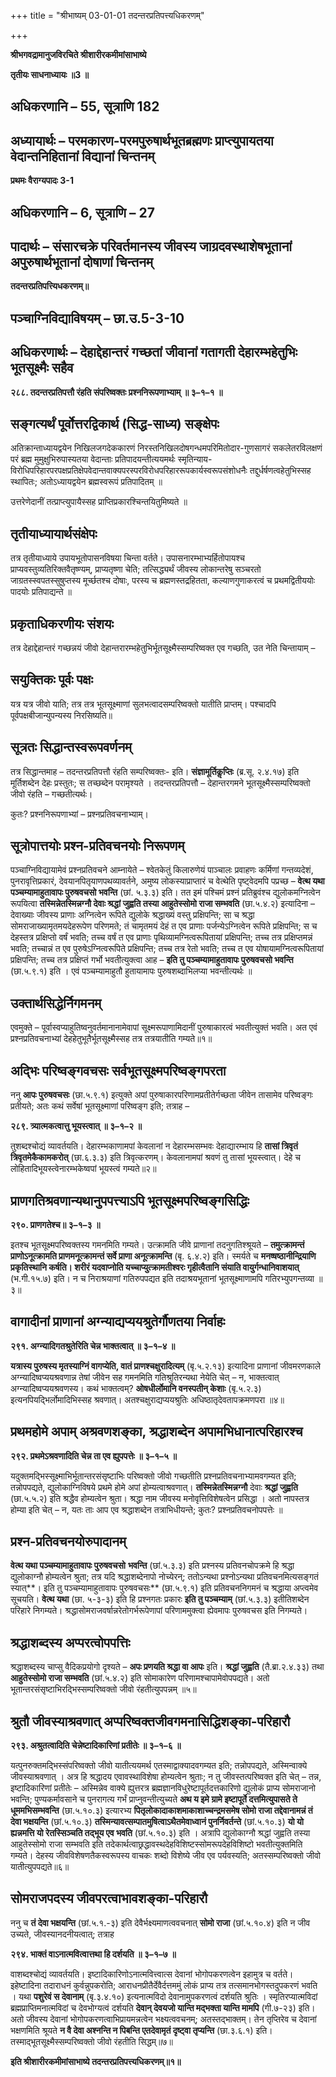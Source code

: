 +++
title = "श्रीभाष्यम् 03-01-01 तदन्तरप्रतिपत्त्यधिकरणम्"

+++


**श्रीभगवद्रामानुजविरचिते श्रीशारीरकमीमांसाभाष्ये**

**तृतीयः साधनाध्यायः ॥3 ॥**

## अधिकरणानि – 55, सूत्राणि 182

## अध्यायार्थः – परमकारण-परमपुरुषार्थभूतब्रह्मणः प्राप्त्युपायतया वेदान्तनिहितानां विद्यानां चिन्तनम्

**प्रथमः वैराग्यपादः 3-1**

## अधिकरणानि – 6, सूत्राणि – 27

## पादार्थः – संसारचक्रे परिवर्तमानस्य जीवस्य जाग्रदवस्थाशेषभूतानां अपुरुषार्थभूतानां दोषाणां चिन्तनम्

**तदन्तरप्रतिपत्त्यिधकरणम्॥**

## पञ्चाग्निविद्याविषयम् – छा.उ.5-3-10

## अधिकरणार्थः – देहाद्देहान्तरं गच्छतां जीवानां गतागती देहारम्भहेतुभिः भूतसूक्ष्मैः सहैव

**२८८. तदन्तरप्रतिपत्तौ रंहति संपरिष्वक्तः प्रश्ननिरूपणाभ्याम् ॥ ३–१–१ ॥**

## सङ्गत्यर्थं पूर्वोत्तरद्विकार्थ (सिद्ध-साध्य) सङ्क्षेपः

अतिक्रान्ताध्यायद्वयेन निखिलजगदेककारणं निरस्तनिखिलदोषगन्धमपरिमितोदार-गुणसागरं सकलेतरविलक्षणं परं ब्रह्म मुमुक्षुभिरुपास्यतया वेदान्ताः प्रतिपादयन्तीत्ययमर्थः स्मृतिन्याय-विरोधिपरिहारपरपक्षप्रतिक्षेपवेदान्तवाक्यपरस्परविरोधपरिहाररूपकार्यस्वरूपसंशोधनैः तद्दुर्धर्षणत्वहेतुभिस्सह स्थापितः; अतोऽध्यायद्वयेन ब्रह्मस्वरूपं प्रतिपादितम् ॥

उत्तरेणेदानीं तत्प्राप्त्युपायैस्सह प्राप्तिप्रकारश्चिन्तयितुमिष्यते ॥

## तृतीयाध्यायार्थसंक्षेपः

तत्र तृतीयाध्याये उपायभूतोपासनविषया चिन्ता वर्तते। उपासनारम्भाभ्यर्हितोपायश्च प्राप्यवस्तुव्यतिरिक्तवैतृष्ण्यम्, प्राप्यतृष्णा चेति; तत्सिद्ध्यर्थं जीवस्य लोकान्तरेषु सञ्चरतो जाग्रतस्स्वपतस्सुषुप्तस्य मूर्च्छतश्च दोषाः, परस्य च ब्रह्मणस्तद्रहितता, कल्याणगुणाकरत्वं च प्रथमद्वितीययोः पादयोः प्रतिपाद्यन्ते ॥

## प्रकृताधिकरणीयः संशयः

तत्र देहाद्देहान्तरं गच्छन्नयं जीवो देहान्तरारम्भहेतुभिर्भूतसूक्ष्मैस्सम्परिष्वक्त एव गच्छति, उत नेति चिन्तायाम् –

## सयुक्तिकः पूर्वः पक्षः

यत्र यत्र जीवो याति; तत्र तत्र भूतसूक्ष्माणां सुलभत्वादसम्परिष्वक्तो यातीति प्राप्तम्। पश्चादपि पूर्वपक्षबीजान्युपन्यस्य निरसिष्यति॥

## सूत्रतः सिद्धान्तस्वरूपवर्णनम्

तत्र सिद्धान्तमाह – तदन्तरप्रतिपत्तौ रंहति सम्परिष्वक्तः- इति। **संज्ञामूर्तिकॢप्तिः** (ब्र.सू. २.४.१७) इति मूर्तिशब्देन देहः प्रस्तुतः; स तच्छब्देन परामृश्यते । तदन्तरप्रतिपत्तौ – देहान्तरगमने भूतसूक्ष्मैस्सम्परिष्वक्तो जीवो रंहति – गच्छतीत्यर्थः।

कुतः? प्रश्ननिरूपणाभ्यां – प्रश्नप्रतिवचनाभ्याम्।

## सूत्रोपात्तयोः प्रश्न-प्रतिवचनयोः निरूपणम्

पञ्चाग्निविद्यायामेवं प्रश्नप्रतिवचने आम्नायेते – श्वेतकेतुं किलारुणेयं पाञ्चालः प्रवाहणः कर्मिणां गन्तव्यदेशं, पुनरावृत्तिप्रकारं, देवयानपितृयाणपथव्यावर्तने, अमुष्य लोकस्याप्राप्तारं च वेत्थेति पृष्ट्वेदमपि पप्रच्छ – **वेत्थ यथा पञ्चम्यामाहुतावापः पुरुषवचसो भवन्ति** (छां. ५.३.३) इति। तत इमं पश्चिमं प्रश्नं प्रतिब्रुवंश्च द्युलोकमग्नित्वेन रूपयित्वा **तस्मिन्नेतस्मिन्नग्नौ देवाः श्रद्धां जुह्वति तस्या आहुतेस्सोमो राजा सम्भवति** (छा.५.४.२) इत्यादिना – देवाख्याः जीवस्य प्राणाः अग्नित्वेन रूपिते द्युलोके श्रद्धाख्यं वस्तु प्रक्षिपन्ति; सा च श्रद्धा सोमराजाख्यामृतमयदेहरूपेण परिणमते; तं चामृतमयं देहं त एव प्राणाः पर्जन्येऽग्नित्वेन रूपिते प्रक्षिपन्ति; स च देहस्तत्र प्रक्षिप्तो वर्षं भवति; तच्च वर्षं त एव प्राणाः पृथिव्यामग्नित्वरूपितायां प्रक्षिपन्ति; तच्च तत्र प्रक्षिप्तमन्नं भवति; तच्चान्नं त एव पुरुषेऽग्नित्वरूपिते प्रक्षिपन्ति; तच्च तत्र रेतो भवति; तच्च त एव योषायामग्नित्वरूपितायां प्रक्षिपन्ति; तच्च तत्र प्रक्षिप्तं गर्भो भवतीत्युक्त्वा आह – **इति तु पञ्चम्यामाहुतावापः पुरुषवचसो भवन्ति** (छा.५.९.१) इति । एवं पञ्चम्यामाहुतौ हुतायामापः पुरुषशब्दाभिलप्या भवन्तीत्यर्थः ॥

## उक्तार्थसिद्धेर्निगमनम्

एवमुक्ते – पूर्वास्वप्याहुतिष्वनुवर्तमानानामेवापां सूक्ष्मरूपाणामिदानीं पुरुषाकारत्वं भवतीत्युक्तं भवति। अत एवं प्रश्नप्रतिवचनाभ्यां देहहेतुभूतैर्भूतसूक्ष्मैस्सह तत्र तत्रयातीति गम्यते॥१॥

## अद्भिः परिष्वङ्गवचसः सर्वभूतसूक्ष्मपरिष्वङ्गपरता

ननु **आपः पुरुषवचसः** (छा.५.९.१) इत्युक्ते अपां पुरुषाकारपरिणामप्रतीतेर्गच्छता जीवेन तासामेव परिष्वङ्गः प्रतीयते; अतः कथं सर्वेषां भूतसूक्ष्माणां परिष्वङ्ग इति; तत्राह –

**२८९. त्र्यात्मकत्वात्तु भूयस्त्वात् ॥ ३–१–२ ॥**

तुशब्दश्चोद्यं व्यावर्तयति। देहारम्भकाणामपां केवलानां न देहारम्भसम्भवः देहाद्यारम्भाय हि **तासां त्रिवृतं त्रिवृतमेकैकामकरोत्** (छा.६.३.३) इति त्रिवृत्करणम्। केवलानामपां श्रवणं तु तासां भूयस्त्वात्। देहे च लोहितादिभूयस्त्वेनारम्भकेष्वपां भूयस्त्वं गम्यते॥२॥

## प्राणगतिश्रवणान्यथानुपपत्त्याऽपि भूतसूक्ष्मपरिष्वङ्गसिद्धिः

**२९०. प्राणगतेश्च॥ ३–१–३ ॥**

इतश्च भूतसूक्ष्मपरिष्वक्तस्य गमनमिति गम्यते। उत्क्रामति जीवे प्राणानां तदनुगतिश्श्रूयते – **तमुत्क्रामन्तं प्राणोऽनूत्क्रामति प्राणमनूत्क्रामन्तं सर्वे प्राणा अनूत्क्रामन्ति** (बृ. ६.४.२) इति। स्मर्यते च **मनष्षष्ठानीन्द्रियाणि प्रकृतिस्थानि कर्षति। शरीरं यदवाप्नोति यच्चाप्युत्क्रामतीश्वरः गृहीत्वैतानि संयाति वायुर्गन्धानिवाशयात्** (भ.गी.१५.७) इति। न च निराश्रयाणां गतिरुपपद्यत इति तदाश्रयभूतानां भूतसूक्ष्माणामपि गतिरभ्युपगन्तव्या ॥३॥

## वागादीनां प्राणानां अग्न्याद्यप्ययश्रुतेर्गौणतया निर्वाहः

**२९१. अग्न्यादिगतश्रुतेरिति चेन्न भाक्तत्वात् ॥ ३–१–४ ॥**

**यत्रास्य पुरुषस्य मृतस्याग्निं वागप्येति, वातं प्राणश्चक्षुरादित्यम्** (बृ.५.२.१३) इत्यादिना प्राणानां जीवमरणकाले अग्न्यादिष्वप्ययश्रवणान्न तेषां जीवेन सह गमनमिति गतिश्रुतिरन्यथा नेयेति चेत् – न, भाक्तत्वात् अग्न्यादिष्वप्ययश्रवणस्य। कथं भाक्तत्वम्?
**ओषधीर्लोमानि वनस्पतीन् केशाः** (बृ.५.२.३) इत्यनपियद्भिर्लोमादिभिस्सह श्रवणात्। अतश्चक्षुराद्यप्ययश्रुतिः अधिष्ठातृदेवतापक्रमणपरा ॥४॥

## प्रथमहोमे अपाम् अश्रवणशङ्का, श्रद्धाशब्देन अपामभिधानात्परिहारश्च

**२९२. प्रथमेऽश्रवणादिति चेन्न ता एव ह्युपपत्तेः ॥ ३–१–५ ॥**

यदुक्तमद्भिस्सूक्ष्माभिर्भूतान्तरसंसृष्टाभिः परिष्वक्तो जीवो गच्छतीति प्रश्नप्रतिवचनाभ्यामवगम्यत इति; तन्नोपपद्यते, द्युलोकाग्निविषये प्रथमे होमे अपां होम्यत्वाश्रवणात्। **तस्मिन्नेतस्मिन्नग्नौ** देवाः **श्रद्धां जुह्वति** (छा.५.५.२) इति श्रद्धैव होम्यत्वेन श्रुता। श्रद्धा नाम जीवस्य मनोवृत्तिविशेषत्वेन प्रसिद्धा । अतो नापस्तत्र होम्या इति चेत् – न, यतः ताः आप एव श्रद्धाशब्देन तत्राभिधीयन्ते; कुतः? प्रश्नप्रतिवचनोपपत्तेः ॥

## प्रश्न-प्रतिवचनयोरुपादानम्

**वेत्थ यथा पञ्चम्यामाहुतावापः पुरुषवचसो**
**भवन्ति** (छां.५.३.३) इति प्रश्नस्य प्रतिवनचोपक्रमे हि श्रद्धा द्युलोकाग्नौ होम्यत्वेन श्रुता; तत्र यदि श्रद्धाशब्देनापो नोच्येरन्; ततोऽन्यथा प्रश्नोऽन्यथा प्रतिवचनमित्यसङ्गतं स्यात्**। इति तु पञ्चम्यामाहुतावापः पुरुषवचसः** (छा.५.९.१) इति प्रतिवचननिगमनं च श्रद्धाया अप्त्वमेव सूचयति। **वेत्थ यथा** (छा. ५-३-३) इति हि प्रश्नगतः प्रकारः **इति तु पञ्चम्याम्** (छां.५.३.३) इतीतिशब्देन परिहारे निगम्यते। श्रद्धासोमराजवर्षान्नरेतोगर्भरूपेणापां परिणाममुक्त्वा ह्येवमापः पुरुषवचस इति निगम्यते।

## श्रद्धाशब्दस्य अप्परत्वोपपत्तिः

श्रद्धाशब्दस्य चाप्सु वैदिकप्रयोगो दृश्यते – **अपः प्रणयति श्रद्धा वा आपः** इति। **श्रद्धां जुह्वति** (तै.ब्रा.२.४.३३) तथा **आहुतेस्सोमो राजा सम्भवति** (छां.५.४.२) इति सोमाकारेण परिणामश्चापामेवोपपद्यते। अतो भूतान्तरसंसृष्टाभिरद्भिस्सम्परिष्वक्तो जीवो रंहतीत्युपपन्नम् ॥५॥

## श्रुतौ जीवस्याश्रवणात् अप्परिष्वक्तजीवगमनासिद्धिशङ्का-परिहारौ

**२९३. अश्रुतत्वादिति चेन्नेष्टादिकारिणां प्रतीतेः ॥ ३–१–६ ॥**

यत्पुनरुक्तमद्भिस्संपरिष्वक्तो जीवो यातीत्ययमर्थ एतस्माद्वाक्यादवगम्यत इति; तन्नोपपद्यते, अस्मिन्वाक्ये जीवस्याश्रवणात् । अत्र हि श्रद्धादय एवावस्थाविशेषा होम्यत्वेन श्रुताः; न तु जीवस्तत्परिष्वक्त इति चेत् – तन्न, इष्टादिकारिणां प्रतीतेः – अस्मिन्नेव वाक्ये ह्युत्तरत्र ब्रह्मज्ञानविधुरेष्टापूर्तदत्तकारिणो द्युलोकं प्राप्य सोमराजानो भवन्ति; पुण्यकर्मावसाने च पुनरागत्य गर्भं प्राप्नुवन्तीत्युच्यते **अथ य इमे ग्रामे इष्टापूर्ते दत्तमित्युपासते ते धूममभिसम्भवन्ति** (छा.५.१०.३) इत्यारभ्य **पितृलोकादाकाशमाकाशाच्चन्द्रमसमेष सोमो राजा तद्देवानामन्नं तं देवा भक्षयन्ति** (छां.५.१०.३)
**तस्मिन्यावत्सम्पातमुषित्वाऽथैतमेवाध्वानं पुनर्निवर्तन्ते** (छां.५.१०.३) **यो यो ह्यन्नमत्ति यो रेतस्सिञ्चति तद्भूय एव भवति** (छां.५.१०.३) इति । अत्रापि द्युलोकाग्नौ श्रद्धां जुह्वति तस्या आहुतेस्सोमो राजा सम्भवति इति तदेकार्थत्वाछ्रद्धावस्थदेहविशिष्टस्सोमरूपदेहविशिष्टो भवतीत्युक्तमिति गम्यते। देहस्य जीवविशेषणतैकस्वरूपस्य वाचकः शब्दो विशेष्ये जीव एव पर्यवस्यति; अतस्सम्परिष्वक्तो जीवो यातीत्युपपद्यते॥६॥

## सोमराजपदस्य जीवपरत्वाभावशङ्का-परिहारौ

ननु च **तं देवा भक्षयन्ति** (छां.५.१.-३) इति देवैर्भक्ष्यमाणत्ववचनात् **सोमो राजा** (छां.५.१०.४) इति न जीव उच्यते, जीवस्यानदनीयत्वात्; तत्राह

**२९४. भाक्तं वाऽनात्मवित्वात्तथा हि दर्शयति ॥ ३–१–७ ॥**

वाशब्दश्चोद्यं व्यावर्तयति। इष्टादिकारिणोऽनात्मवित्त्वात्स देवानां भोगोपकरणत्वेन इहामुत्र च वर्तते। इहेष्टादिना तदाराधनं कुर्वन्नुपकरोति; आराधनप्रीतैर्देवैर्दत्तममुं लोकं प्राप्य तत्र तत्समानभोगस्तदुपकरणं भवति । यथा **पशुरेवं स देवानाम्** (बृ.३.४.१०) इत्यनात्मविदो देवानामुपकरणत्वं दर्शयति श्रुतिः । स्मृतिरप्यात्मविदां ब्रह्मप्राप्तिमनात्मविदां च देवभोग्यत्वं दर्शयति **देवान् देवयजो यान्ति मद्भक्ता यान्ति मामपि** (गी.७-२३) इति। अतो जीवस्य देवानां भोगोपकरणत्वाभिप्रायमन्नत्वेन भक्ष्यत्ववचनम्; अतस्तद्भाक्तम्। तेन तृप्तिरेव च देवानां भक्षणमिति श्रूयते **न वै देवा अश्नन्ति न पिबन्ति एतदेवामृतं दृष्ट्वा तृप्यन्ति** (छा.३.६.१) इति। तस्माद्भूतसूक्ष्मैस्सम्परिष्वक्तो जीवो रंहतीति सिद्धम्॥७॥

**इति श्रीशारीरकमीमांसाभाष्ये तदन्तरप्रतिपत्त्यधिकरणम्॥१॥**


